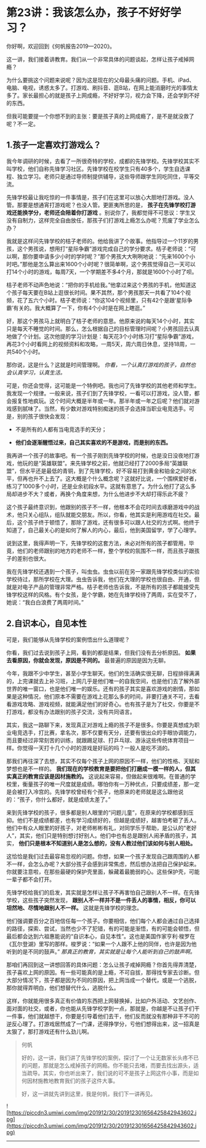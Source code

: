 # 第23讲：我该怎么办，孩子不好好学习？

你好啊，欢迎回到《何帆报告2019—2020》。

这一讲，我们接着讲教育。我们从一个非常具体的问题谈起，怎样让孩子戒掉网瘾？

为什么要挑这个问题来说呢？因为这是现在的父母最头痛的问题。手机、iPad、电脑、电视，诱惑太多了。打游戏、刷抖音、逛B站，在网上能消磨时光的事情太多了。家长最担心的就是孩子上网成瘾，不好好学习，视力会下降，还会学到不好的东西。

但我可能要提一个你想不到的主张：要是孩子真的上网成瘾了，是不是就没救了呢？不一定。

## 1.孩子一定喜欢打游戏么？

我今年调研的时候，去看了一所很奇特的学校，成都的先锋学校。先锋学校其实不叫学校，他们自称先锋学习社区。先锋学校在校学生只有40多个，学生自选课程、独立学习。老师只是通过导师制提供辅导，这些导师跟学生同吃同住，平等交流。

先锋学校最让我吃惊的一件事情是，孩子们在这里可以放心大胆地打游戏。没人管。那要是想通宵打游戏呢？也没人管。更匪夷所思的是， **孩子在先锋学校打游戏还能换学分，老师还会陪着你打游戏** 。别说你了，我都觉得不可思议：学生又没有自制力，这样完全自由放任，那孩子们打游戏上瘾怎么办呢？荒废了学业怎么办？

我就是这样问先锋学校的桔子老师的。他给我讲了个故事。他指导过一个11岁的男孩，这个男孩说，想用打“星际争霸”游戏完成自己的学分要求。桔子老师说：“可以啊，那你要申请多少小时的学时呢？”那个男孩大大咧咧地说：“先来1600个小时吧。”那他是怎么算出来1600个小时呢？很简单啊，这个男孩觉得自己一天可以打14个小时的游戏，每周7天，一个学期差不多4个月，那就是1600个小时了呗。

桔子老师不动声色地说：“把你的手机给我。”他拿过来这个男孩的手机，他知道这个孩子每天要在B站上逛很长时间。果不其然，那个男孩那天一共看了104个视频，花了五六个小时。桔子老师说：“你这104个视频里，只有42个是跟‘星际争霸’有关的。我大概算了一下，你有4个小时是在网上瞎逛。”

好，那这个男孩马上就明白了桔子老师的意思。他原来说的每天14个小时，其实只是每天不睡觉的时间。那么，怎么根据自己的目标管理时间呢？小男孩回去认真地做了个计划。这次他提的学习计划是：每天花3个小时练习打“星际争霸”游戏，再花3个小时看网上的视频资料和攻略，一周5天，周六周日休息，坚持18周，一共540个小时。

那你说，这是什么？这就是时间管理啊。 *你看，一个认真打游戏的孩子，自然也会认真学习，认真生活。*

可是，你还会觉得，这可能是一个特例吧。我也问了先锋学校的其他老师和学生。我发现一个规律。一般来说，孩子们到了先锋学校，一看可以打游戏，没人管，都会报复性地疯玩。这个时间大概是半年或一年。那半年或一年之后呢？他们就对游戏感到腻味了。当然，有少数对游戏特别痴迷的孩子会选择当职业电竞选手。可是，别的孩子很快会发现：

* 不是所有的人都有当电竞选手的天分；

* **他们会逐渐醒悟过来，自己其实喜欢的不是游戏，而是别的东西。** 

我再讲一个孩子的故事吧。有一个孩子刚到先锋学校的时候，也是没日没夜地打游戏，他玩的是“英雄联盟”。来先锋学校之前，他就已经打了2000多局“英雄联盟”，但水平还是最低的青铜，到了先锋学校，好不容易打到黄金和铂金之间的水平，但再也升不上去了。这大概是个什么概念呢？这就好比说，一个围棋爱好者，练习了1000多个小时，还是业余初段水平。这就有意思了。为什么他打了这么多局却进步不大？或者，再换个角度来想，为什么他进步不大却打得乐此不疲？

这个孩子最终意识到，他跟别的孩子不一样，他根本不会花时间去琢磨游戏中的战术，他只关心组队，组队就能交朋友。所以，你看，他其实是利用游戏在社交。最后，这个孩子终于顿悟了，那除了游戏，还有很多可以跟人社交的方式啊。他终于知道了，自己最关心的是如何了解人的内心，最后，他到美国留学，学了心理学。

说到这里，我得声明一下，先锋学校的这套方法，未必对所有的孩子都管用，毕竟，他们的老师跟别的地方的老师不一样，整个学校的氛围不一样，而且孩子跟孩子的差别也很大。

我在先锋学校还遇到一个孩子，叫虫虫。虫虫以前在另一家跟先锋学校类似的实验学校待过，那所学校在大理。虫虫告诉我，他们在大理的学校也很自由、开通，但就是对电子产品的管理非常严格。桔子老师也告诉我，不是所有的孩子都能接受先锋学校这样的风格。有个女孩，是个学霸，她在先锋学校待了两周，实在受不了，她说：“我白白浪费了两周时间。”

## 2.自识本心，自见本性

可是，我们能够从先锋学校的案例悟出什么道理呢？

你看，我们过去说到孩子上网，看到的都是结果，但我们没有去分析原因。 **如果去看原因，你就会发现，原因是不同的。** 最普遍的原因是因为无聊。

今年，我跟不少中学生，甚至小学生聊天。他们的生活确实很无聊，日程排得满满的，上完课就去上补习班，上网几乎是他们唯一的自我空间，也是他们去了解外部世界的唯一窗口，也是他们唯一的娱乐。还有的孩子其实是喜欢游戏的剧情，那如果是这种情况，他们原本不需要在游戏上花那么多的时间，非要打通关不可，去看看游戏攻略、游戏视频，就能满足他们的好奇心。也有孩子是为了社交，你要是不打游戏，都没有办法跟别的孩子交流，没有共同语言。

其实，我这一路聊下来，发现真正对游戏上瘾的孩子不是很多。你要是真想成为职业电竞选手，打比赛，拿名次，那不仅要有天分，还要有很出众的手眼协调能力，而且要经过非常刻苦的训练，就跟踢足球、打乒乓球、游泳这些传统体育项目一样。你觉得一天打十几个小时的游戏是好玩的吗？一般人是吃不消的。

那我们再往深了去想，其实不仅每个孩子上网的原因不一样，他们的性格、天赋和梦想也是不一样的。 **我们现在的学校教育是要把他们打磨成一模一样的人，但其实真正的教育应该是因材施教的。** 这说起来容易，但做起来很难啊。在普通的学校里，衡量孩子的唯一尺度就是成绩。哪怕你有一万种优点，只要成绩差，那一定是会被打入冷宫的。先锋学校曾经有个孩子，他原来的老师就是这么跟他说的：“孩子，你什么都好，就是成绩太差了。”

来到先锋学校的孩子，很多都是别人眼里的“问题儿童”，在原来的学校都感到压抑。他们不是成绩都差，也有学习成绩好的，但越是成绩好，越害怕考砸了丢人。他们中有众人眼里的好孩子，对老师彬彬有礼，对同学乐于帮助，是公认的“老好人”，其实，他们只是特别想讨好别人。他们中也有总是跟别人闹矛盾的孩子，其实， **他们只是根本不知道别人是怎么想的，没有人教过他们该如何与别人相处。**

这恰恰是我们过去最容易忽视的问题。你想，如果一个孩子发现自己跟周围的人都不一样，会怎么办呢？大部分孩子会感到非常焦虑，然后想办法把自己保护起来。你就要注意啦，在那些最硬的保护壳里面，躲藏着最脆弱的心。这些保护壳，可能一辈子都不会打开。

先锋学校给我们的启发，其实就是怎样让孩子不再害怕自己跟别人不一样。在先锋学校，这些孩子突然发现， **跟别人不一样并不是一件丢人的事情，相反，你可以坦然地、尽情地跟别人不一样。** 这就是先锋学校的理念。

他们强调要百分之百地信任每一个孩子。你要相信，他们每个人都会通过自己选择的路径，探索、尝试，当然也少不了犯错，有的可能是渐悟，有的可能会顿悟，但最后都会达到六祖惠能说的“自识本心，自见本性”。这也是美国作家亨利·梭罗在《瓦尔登湖》里写的那样。梭罗说：“如果一个人跟不上他的同伴，也许是因为他听到的是不同的鼓声。” *那真正的教育，其实就是让每个人能听到自己的鼓声啊。*

那咱们再回到这一讲想回答的具体问题：怎么让孩子戒掉网瘾？你首先得弄清楚，孩子喜欢上网的原因。有一些可能真的是上瘾，不可自拔，那得找专家去诊断。但大部分情况下，孩子都是因为不同的原因，把上网当成一个替代，或是一个逃脱，那你就得弄明白，他们想替代什么，逃脱什么。

这样，你就能用很多真正有价值的东西把上网替换掉，比如户外活动、文艺创作、面对面的社交，或者，你也能从先锋学校学到一点，那就是，你越是不让孩子们干一件事，他们就越想干，你要是引导着他们去干，他们反而就没有那种非干不可的逆反心理了。打游戏居然成了一门课，还得挣学分，亏他们想得出来，这一招真是太狠了，那打游戏还有什么劲儿啊。

> 何帆
> 
> 好的，这一讲，我们讲了先锋学校的案例，探讨了一个让无数家长头疼不已的问题，那就是怎么戒掉孩子的网瘾。你不能只去堵，而要去找出源头，适当疏导。其实，你也听出来了，我们说的可不是孩子上网这件小事，而是如何因材施教地教育我们的孩子这件大事。
> 
> 好，这一讲就先讲到这里，我是何帆，我们下一讲再见。

![https://piccdn3.umiwi.com/img/201912/30/201912301656425842943602.jpg](https://piccdn3.umiwi.com/img/201912/30/201912301656425842943602.jpg)

---
